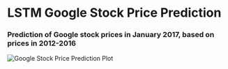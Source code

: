 # LSTM Google Stock Price Prediction
### Prediction of Google stock prices in January 2017, based on prices in 2012-2016
![Google Stock Price Prediction Plot](https://github.com/marshalius/LSTM-Google-Stock-Price-Prediction/assets/92724904/793ecebc-8b24-4fd8-a007-a72467a2cc07)
